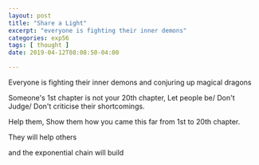 ```yaml
---
layout: post
title: "Share a Light"
excerpt: "everyone is fighting their inner demons"
categories: exp56
tags: [ thought ]
date: 2019-04-12T08:08:50-04:00

---
```



Everyone is fighting their inner demons and conjuring up magical dragons

Someone's 1st chapter is not your 20th chapter, Let people be/ Don't Judge/ Don't criticise their shortcomings.

Help them, Show them how you came this far from 1st to 20th chapter.

They will help others

and the exponential chain will build 

